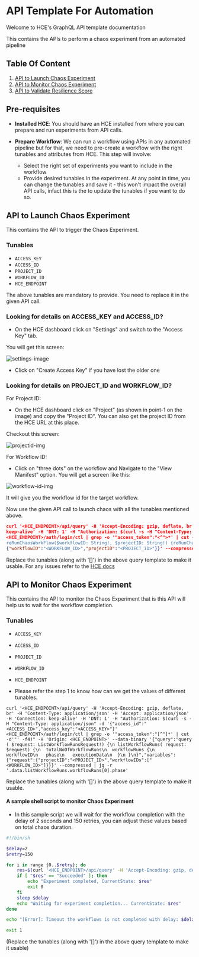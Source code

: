 # API Template For Automation

Welcome to HCE's GraphQL API template documentation

This contains the APIs to perform a chaos experiment from an automated pipeline

## Table Of Content

1. [API to Launch Chaos Experiment](https://uditgaurav.github.io/cv/#api-to-launch-chaos-experiment)
2. [API to Monitor Chaos Experiment](https://uditgaurav.github.io/cv/#api-to-monitor-chaos-experiment)
3. [API to Validate Resilience Score]()

## Pre-requisites

- **Installed HCE**: You should have an HCE installed from where you can prepare and run experiments from API calls.

- **Prepare Workflow**: We can run a workflow using APIs in any automated pipeline but for that, we need to pre-create a workflow with the right tunables and attributes from HCE. This step will involve:
  - Select the right set of experiments you want to include in the workflow
  - Provide desired tunables in the experiment. At any point in time, you can change the tunables and save it - this won't impact the overall API calls, infact this is the to update the tunables if you want to do so.


## API to Launch Chaos Experiment

This contains the API to trigger the Chaos Experiment.

### Tunables 
- `ACCESS_KEY`
- `ACCESS_ID`
- `PROJECT_ID`
- `WORKFLOW_ID`
- `HCE_ENDPOINT`

The above tunables are mandatory to provide. You need to replace it in the given API call.

### Looking for details on ACCESS_KEY and ACCESS_ID?

- On the HCE dashboard click on "Settings" and switch to the "Access Key" tab.

You will get this screen:

![settings-image](https://user-images.githubusercontent.com/35391335/212264846-3ea0401c-5ab7-4da5-bdb6-8559e1cb9712.png)

- Click on "Create Access Key" if you have lost the older one

### Looking for details on PROJECT_ID and WORKFLOW_ID?

For Project ID:

- On the HCE dashboard click on "Project" (as shown in point-1 on the image) and copy the "Project ID". You can also get the project ID from the HCE URL at this place.

Checkout this screen:

![projectid-img](https://user-images.githubusercontent.com/35391335/212269753-9023352a-cf21-49df-9097-de4c23ae3766.png)

For Workflow ID:

- Click on "three dots" on the workflow and Navigate to the "View Manifest" option. You will get a screen like this:

![workflow-id-img](https://user-images.githubusercontent.com/35391335/212271135-b1e7999e-4c12-409c-80a0-0978610aacbb.png)

It will give you the workflow id for the target workflow.

Now use the given API call to launch chaos with all the tunables mentioned above.

```json
curl '<HCE_ENDPOINT>/api/query' -H 'Accept-Encoding: gzip, deflate, br' -H 'Content-Type: application/json' -H 'Accept: application/json' -H 'Connection: 
keep-alive' -H 'DNT: 1' -H "Authorization: $(curl -s -H "Content-Type: application/json" -d '{"access_id":"<ACCESS_ID>","access_key":"<ACCESS_KEY>"}' 
<HCE_ENDPOINT>/auth/login/ctl | grep -o '"access_token":"<^">*' | cut -d'"' -f4)" -H 'Origin: <HCE_ENDPOINT>/api/' --data-binary '{"query":"mutation 
reRunChaosWorkFlow($workflowID: String!, $projectID: String!) {reRunChaosWorkFlow(workflowID: $workflowID, projectID: $projectID)}","variables":
{"workflowID":"<WORKFLOW_ID>","projectID":"<PROJECT_ID>"}}' --compressed
```

Replace the tunables (along with '[]') in the above query template to make it usable. For any issues refer to the [HCE docs](https://developer.harness.io/docs/chaos-engineering)

## API to Monitor Chaos Experiment

This contains the API to monitor the Chaos Experiment that is this API will help us to wait for the workflow completion.

### Tunables 

- `ACCESS_KEY`
- `ACCESS_ID`
- `PROJECT_ID`
- `WORKFLOW_ID`
- `HCE_ENDPOINT`

- Please refer the step 1 to know how can we get the values of different tunables.


```
curl '<HCE_ENDPOINT>/api/query' -H 'Accept-Encoding: gzip, deflate, br' -H 'Content-Type: application/json' -H 'Accept: application/json' -H 'Connection: keep-alive' -H 'DNT: 1' -H "Authorization: $(curl -s -H "Content-Type: application/json" -d '{"access_id":"<ACCESS_ID>","access_key":"<ACCESS_KEY>"}' <HCE_ENDPOINT>/auth/login/ctl | grep -o '"access_token":"[^"]*' | cut -d'"' -f4)" -H 'Origin: <HCE_ENDPOINT>' --data-binary '{"query":"query ( $request: ListWorkflowRunsRequest!) {\n listWorkflowRuns( request: $request) {\n  totalNoOfWorkflowRuns\n  workflowRuns {\n   workflowID\n   phase\n   executionData\n  }\n }\n}","variables":{"request":{"projectID":"<PROJECT_ID>","workflowIDs":["<WORKFLOW_ID>"]}}}' --compressed | jq -r '.data.listWorkflowRuns.workflowRuns[0].phase'
```



Replace the tunables (along with '[]') in the above query template to make it usable.

#### A sample shell script to monitor Chaos Experiment

- In this sample script we will wait for the workflow completion with the delay of 2 seconds and 150 retries, you can adjust these values based on total chaos duration.

```bash
#!/bin/sh

$delay=2
$retry=150

for i in range {0..$retry}; do
    res=$(curl '<HCE_ENDPOINT>/api/query' -H 'Accept-Encoding: gzip, deflate, br' -H 'Content-Type: application/json' -H 'Accept: application/json' -H 'Connection: keep-alive' -H 'DNT: 1' -H "Authorization: $(curl -s -H "Content-Type: application/json" -d '{"access_id":"<ACCESS_ID>","access_key":"<ACCESS_KEY>"}' <HCE_ENDPOINT>/auth/login/ctl | grep -o '"access_token":"[^"]*' | cut -d'"' -f4)" -H 'Origin: <HCE_ENDPOINT>' --data-binary '{"query":"query ( $request: ListWorkflowRunsRequest!) {\n listWorkflowRuns( request: $request) {\n  totalNoOfWorkflowRuns\n  workflowRuns {\n   workflowID\n   phase\n   executionData\n  }\n }\n}","variables":{"request":{"projectID":"<PROJECT_ID>","workflowIDs":["<WORKFLOW_ID>"]}}}' --compressed | jq -r '.data.listWorkflowRuns.workflowRuns[0].phase')
    if [ "$res" == "Succeeded" ]; then
        echo "Experiment completed, CurrentState: $res"
        exit 0
    fi
    sleep $delay
    echo "Waiting for experiment completion... CurrentState: $res"
done

echo "[Error]: Timeout the workflows is not completed with delay: $delay and retry: $retry, CurrentState: $res"

exit 1
```

(Replace the tunables (along with '[]') in the above query template to make it usable)
